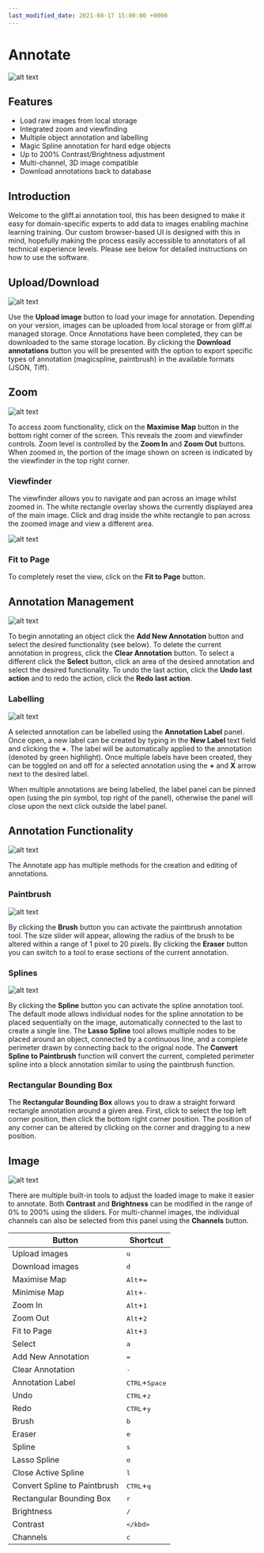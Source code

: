```yaml
---
last_modified_date: 2021-08-17 15:00:00 +0000
---
```


# Annotate

![alt text](/assets/images/annotate_screenshot.png)

## Features

* Load raw images from local storage
* Integrated zoom and viewfinding
* Multiple object annotation and labelling
* Magic Spline annotation for hard edge objects
* Up to 200% Contrast/Brightness adjustment
* Multi-channel, 3D image compatible
* Download annotations back to database

## Introduction

Welcome to the gliff.ai annotation tool, this has been designed to make it easy for domain-specific experts to add data to images enabling machine learning training. Our custom browser-based UI is designed with this in mind, hopefully making the process easily accessible to annotators of all technical experience levels. Please see below for detailed instructions on how to use the software.

## Upload/Download

![alt text](/assets/images/annotate_import-export.png)

Use the **Upload image** button to load your image for annotation. Depending on your version, images can be uploaded from local storage or from gliff.ai managed storage. Once Annotations have been completed, they can be downloaded to the same storage location. By clicking the **Download annotations** button you will be presented with the option to export specific types of annotation (magicspline, paintbrush) in the available formats (JSON, Tiff). 

## Zoom

![alt text](/assets/images/annotate_viewfinder.png)

To access zoom functionality, click on the **Maximise Map** button in the bottom right corner of the screen. This reveals the zoom and viewfinder controls. Zoom level is controlled by the **Zoom In** and **Zoom Out** buttons. When zoomed in, the portion of the image shown on screen is indicated by the viewfinder in the top right corner.

### Viewfinder

The viewfinder allows you to navigate and pan across an image whilst zoomed in. The white rectangle overlay shows the currently displayed area of the main image. Click and drag inside the white rectangle to pan across the zoomed image and view a different area.

![alt text](/assets/images/annotate_zoomed-in.png)

### Fit to Page

To completely reset the view, click on the **Fit to Page** button.

## Annotation Management

![alt text](/assets/images/annotate_CRUD.png)

To begin annotating an object click the **Add New Annotation** button and select the desired functionality (see below). To delete the current annotation in progress, click the **Clear Annotation** button. To select a different click the **Select** button, click an area of the desired annotation and select the desired functionality. To undo the last action, click the **Undo last action** and to redo the action, click the **Redo last action**.

### Labelling

![alt text](/assets/images/annotate_labelling.png)

A selected annotation can be labelled using the **Annotation Label** panel. Once open, a new label can be created by typing in the **New Label** text field and clicking the **+**. The label will be automatically applied to the annotation (denoted by green highlight). Once multiple labels have been created, they can be toggled on and off for a selected annotation using the **+** and **X** arrow next to the desired label.

When multiple annotations are being labelled, the label panel can be pinned open (using the pin symbol, top right of the panel), otherwise the panel will close upon the next click outside the label panel.  

## Annotation Functionality

![alt text](/assets/images/annotate_tools.png)

The Annotate app has multiple methods for the creation and editing of annotations.

### Paintbrush

![alt text](/assets/images/annotate_brush.png)

By clicking the **Brush** button you can activate the paintbrush annotation tool. The size slider will appear, allowing the radius of the brush to be altered within a range of 1 pixel to 20 pixels. By clicking the **Eraser** button you can switch to a tool to erase sections of the current annotation.

### Splines

![alt text](/assets/images/annotate_spline.png)

By clicking the **Spline** button you can activate the spline annotation tool. The default mode allows individual nodes for the spline annotation to be placed sequentially on the image, automatically connected to the last to create a single line. The **Lasso Spline** tool allows multiple nodes to be placed around an object, connected by a continuous line, and a complete perimeter drawn by connecting back to the orignal node. The **Convert Spline to Paintbrush** function will convert the current, completed perimeter spline into a block annotation similar to using the paintbrush function.

### Rectangular Bounding Box

The **Rectangular Bounding Box** allows you to draw a straight forward rectangle annotation around a given area. First, click to select the top left corner position, then click the bottom right corner position. The position of any corner can be altered by clicking on the corner and dragging to a new position.

## Image

![alt text](/assets/images/annotate_image-controls.png)

There are multiple built-in tools to adjust the loaded image to make it easier to annotate. Both **Contrast** and **Brightness** can be modified in the range of 0% to 200% using the sliders. For multi-channel images, the individual channels can also be selected from this panel using the **Channels** button.

| Button | Shortcut |
| --- | --- |
| Upload images | <kbd>u</kbd> |
| Download images | <kbd>d</kbd> |
| Maximise Map | <kbd>Alt</kbd>+<kbd>=</kbd> |
| Minimise Map | <kbd>Alt</kbd>+<kbd>-</kbd> |
| Zoom In | <kbd>Alt</kbd>+<kbd>1</kbd> |
| Zoom Out | <kbd>Alt</kbd>+<kbd>2</kbd> |
| Fit to Page | <kbd>Alt</kbd>+<kbd>3</kbd> |
| Select | <kbd>a</kbd> |
| Add New Annotation | <kbd>=</kbd> |
| Clear Annotation | <kbd>-</kbd> |
| Annotation Label | <kbd>CTRL</kbd>+<kbd>Space</kbd> |
| Undo | <kbd>CTRL</kbd>+<kbd>z</kbd> |
| Redo | <kbd>CTRL</kbd>+<kbd>y</kbd> |
| Brush | <kbd>b</kbd> |
| Eraser | <kbd>e</kbd> |
| Spline | <kbd>s</kbd> |
| Lasso Spline | <kbd>o</kbd> |
| Close Active Spline | <kbd>l</kbd> |
| Convert Spline to Paintbrush | <kbd>CTRL</kbd>+<kbd>q</kbd> |
| Rectangular Bounding Box | <kbd>r</kbd> |
| Brightness | <kbd>/</kbd> |
| Contrast | <kbd>\</kbd> |
| Channels | <kbd>c<kbd> |
